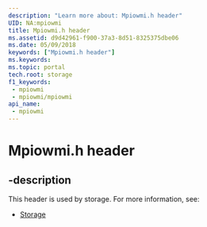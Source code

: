 ```yaml
---
description: "Learn more about: Mpiowmi.h header"
UID: NA:mpiowmi
title: Mpiowmi.h header
ms.assetid: d9d42961-f900-37a3-8d51-8325375dbe06
ms.date: 05/09/2018
keywords: ["Mpiowmi.h header"]
ms.keywords: 
ms.topic: portal
tech.root: storage
f1_keywords:
 - mpiowmi
 - mpiowmi/mpiowmi
api_name:
 - mpiowmi
---
```


# Mpiowmi.h header


## -description

This header is used by storage. For more information, see:

- [Storage](../_storage/index.md)

